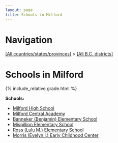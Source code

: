 ```yaml
---
layout: page
title: Schools in Milford
---
```

# Navigation

[[All countries/states/provinces]](../..) > [[All B.C. districts]](..)

# Schools in Milford

{% include_relative grade.html %}

**Schools:**

- [Milford High School](Milford_High_School.md)
- [Milford Central Academy](Milford_Central_Academy.md)
- [Banneker (Benjamin) Elementary School](Banneker_(Benjamin)_Elementary_School.md)
- [Mispillion Elementary School](Mispillion_Elementary_School.md)
- [Ross (Lulu M.) Elementary School](Ross_(Lulu_M.)_Elementary_School.md)
- [Morris (Evelyn I.) Early Childhood Center](Morris_(Evelyn_I.)_Early_Childhood_Center.md)
